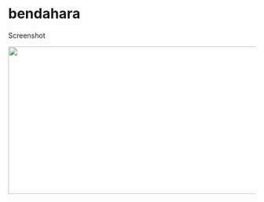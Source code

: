 # bendahara

Screenshot

<img src="[https://mma.prnewswire.com/media/1513369/Educative_Logo.jpg](https://github.com/sulistiyanto/bendahara/blob/master/Screenshot%202023-06-11%20at%2019.35.40.png)"  width="600" height="300">
